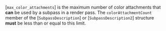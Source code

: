[`max_color_attachments`] is the maximum
number of color attachments that  **can**  be used by a subpass in a render
pass.
The `colorAttachmentCount` member of the [`SubpassDescription`]
or [`SubpassDescription2`]
structure  **must**  be less than or equal to this limit.